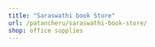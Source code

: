 ```yaml
---
title: "Saraswathi book Store"
url: /patancheru/saraswathi-book-store/
shop: office supplies
---
```

